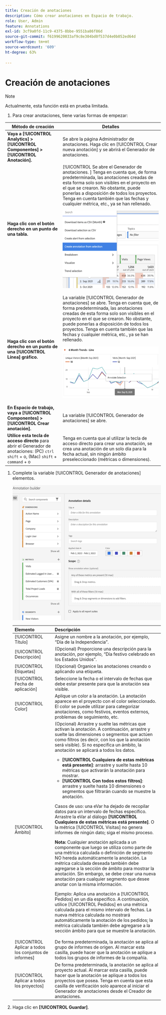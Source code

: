 ```yaml
---
title: Creación de anotaciones
description: Cómo crear anotaciones en Espacio de trabajo.
role: User, Admin
feature: Annotations
exl-id: 3cf9a0fd-11c9-4375-8bbe-9551ba86f86d
source-git-commit: f6199620033af9c8e304bd0f537d4e0b052ed64d
workflow-type: tm+mt
source-wordcount: '609'
ht-degree: 63%

---
```


# Creación de anotaciones

>[!NOTE]
>
>Actualmente, esta función está en prueba limitada.

1. Para crear anotaciones, tiene varias formas de empezar:

| Método de creación | Detalles |
| --- | --- |
| **Vaya a [!UICONTROL Analytics] > [!UICONTROL Componentes] > [!UICONTROL Anotación].** | Se abre la página Administrador de anotaciones. Haga clic en [!UICONTROL Crear nueva anotación] y se abrirá el Generador de anotaciones. |
| **Haga clic con el botón derecho en un punto de una tabla.** | [!UICONTROL Se abre el Generador de anotaciones. ] Tenga en cuenta que, de forma predeterminada, las anotaciones creadas de esta forma solo son visibles en el proyecto en el que se crearon. No obstante, puede ponerlas a disposición de todos los proyectos. Tenga en cuenta también que las fechas y cualquier métrica, etc., ya se han rellenado.<p>![](assets/annotate-table.png) |
| **Haga clic con el botón derecho en un punto de una [!UICONTROL Línea] gráfico.** | La variable [!UICONTROL Generador de anotaciones] se abre. Tenga en cuenta que, de forma predeterminada, las anotaciones creadas de esta forma solo son visibles en el proyecto en el que se crearon. No obstante, puede ponerlas a disposición de todos los proyectos. Tenga en cuenta también que las fechas y cualquier métrica, etc., ya se han rellenado.<p>![](assets/annotate-line.png) |
| **En Espacio de trabajo, vaya a [!UICONTROL Componentes] > [!UICONTROL Crear anotación].** | La variable [!UICONTROL Generador de anotaciones] se abre. |
| **Utilice esta tecla de acceso directo** para abrir el Generador de anotaciones: (PC) `ctrl` `shift` + o, (Mac) `shift` + `command` + o | Tenga en cuenta que al utilizar la tecla de acceso directo para crear una anotación, se crea una anotación de un solo día para la fecha actual, sin ningún ámbito preseleccionado (métricas o dimensiones). |

1. Complete la variable [!UICONTROL Generador de anotaciones] elementos.

   ![](assets/ann-builder.png)

   | Elemento | Descripción |
   | --- | --- |
   | [!UICONTROL Título] | Asigne un nombre a la anotación, por ejemplo, “Día de la Independencia”. |
   | [!UICONTROL Descripción] | (Opcional) Proporcione una descripción para la anotación, por ejemplo, “Día festivo celebrado en los Estados Unidos”. |
   | [!UICONTROL Etiquetas] | (Opcional) Organice las anotaciones creando o aplicando una etiqueta. |
   | [!UICONTROL Fecha de aplicación] | Seleccione la fecha o el intervalo de fechas que debe estar presente para que la anotación sea visible. |
   | [!UICONTROL Color] | Aplique un color a la anotación. La anotación aparece en el proyecto con el color seleccionado. El color se puede utilizar para categorizar anotaciones, como festivos, eventos externos, problemas de seguimiento, etc. |
   | [!UICONTROL Ámbito] | (Opcional) Arrastre y suelte las métricas que activan la anotación. A continuación, arrastre y suelte las dimensiones o segmentos que actúen como filtros (es decir, con los que la anotación será visible). Si no especifica un ámbito, la anotación se aplicará a todos los datos.<ul><li>**[!UICONTROL Cualquiera de estas métricas está presente]**: arrastre y suelte hasta 10 métricas que activarán la anotación para mostrar.</li><li>**[!UICONTROL Con todos estos filtros]**: arrastre y suelte hasta 10 dimensiones o segmentos que filtrarán cuando se muestre la anotación.</li></ul><p>Casos de uso: una eVar ha dejado de recopilar datos para un intervalo de fechas específico. Arrastre la eVar al diálogo **[!UICONTROL Cualquiera de estas métricas está presente]**. O la métrica [!UICONTROL Visitas] no genera informes de ningún dato; siga el mismo proceso.<p>**Nota:** Cualquier anotación aplicada a un componente que luego se utiliza como parte de una métrica calculada o definición de segmento NO hereda automáticamente la anotación. La métrica calculada deseada también debe agregarse a la sección de ámbito para mostrar la anotación. Sin embargo, se debe crear una nueva anotación para cualquier segmento que desee anotar con la misma información.<p>Ejemplo: Aplica una anotación a [!UICONTROL Pedidos] en un día específico. A continuación, utilice [!UICONTROL Pedidos] en una métrica calculada para el mismo intervalo de fechas. La nueva métrica calculada no mostrará automáticamente la anotación de los pedidos; la métrica calculada también debe agregarse a la sección ámbito para que se muestre la anotación. |
   | [!UICONTROL Aplicar a todos los conjuntos de informes] | De forma predeterminada, la anotación se aplica al grupo de informes de origen. Al marcar esta casilla, puede hacer que la anotación se aplique a todos los grupos de informes de la compañía. |
   | [!UICONTROL Aplicar a todos los proyectos] | De forma predeterminada, la anotación se aplica al proyecto actual. Al marcar esta casilla, puede hacer que la anotación se aplique a todos los proyectos que posea. Tenga en cuenta que esta casilla de verificación solo aparece al iniciar el Generador de anotaciones desde el Creador de anotaciones. |

1. Haga clic en **[!UICONTROL Guardar]**.
